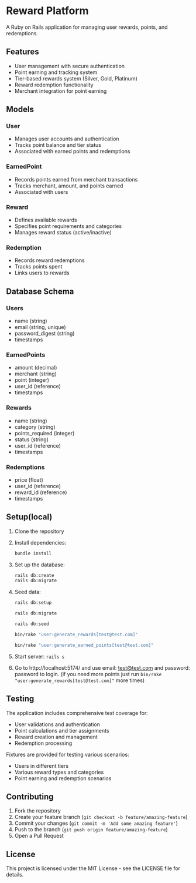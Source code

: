 # Reward Platform

A Ruby on Rails application for managing user rewards, points, and redemptions.

## Features

- User management with secure authentication
- Point earning and tracking system
- Tier-based rewards system (Silver, Gold, Platinum)
- Reward redemption functionality
- Merchant integration for point earning

## Models

### User
- Manages user accounts and authentication
- Tracks point balance and tier status
- Associated with earned points and redemptions

### EarnedPoint
- Records points earned from merchant transactions
- Tracks merchant, amount, and points earned
- Associated with users

### Reward
- Defines available rewards
- Specifies point requirements and categories
- Manages reward status (active/inactive)

### Redemption
- Records reward redemptions
- Tracks points spent
- Links users to rewards

## Database Schema

### Users
- name (string)
- email (string, unique)
- password_digest (string)
- timestamps

### EarnedPoints
- amount (decimal)
- merchant (string)
- point (integer)
- user_id (reference)
- timestamps

### Rewards
- name (string)
- category (string)
- points_required (integer)
- status (string)
- user_id (reference)
- timestamps

### Redemptions
- price (float)
- user_id (reference)
- reward_id (reference)
- timestamps

## Setup(local)

1. Clone the repository
2. Install dependencies:
   ```bash
   bundle install
   ```
3. Set up the database:
   ```bash
   rails db:create
   rails db:migrate
   ```
4. Seed data:
   ```bash
   rails db:setup 

   rails db:migrate
   
   rails db:seed
   
   bin/rake "user:generate_rewards[test@test.com]"
   
   bin/rake "user:generate_earned_points[test@test.com]"
   ```

5. Start server:
  `rails s`

6. Go to http://localhost:5174/ and use email: test@test.com and password: password to login. (if you need more points just run `bin/rake "user:generate_rewards[test@test.com]"` more times)
  

## Testing

The application includes comprehensive test coverage for:
- User validations and authentication
- Point calculations and tier assignments
- Reward creation and management
- Redemption processing

Fixtures are provided for testing various scenarios:
- Users in different tiers
- Various reward types and categories
- Point earning and redemption scenarios

## Contributing

1. Fork the repository
2. Create your feature branch (`git checkout -b feature/amazing-feature`)
3. Commit your changes (`git commit -m 'Add some amazing feature'`)
4. Push to the branch (`git push origin feature/amazing-feature`)
5. Open a Pull Request

## License

This project is licensed under the MIT License - see the LICENSE file for details.


